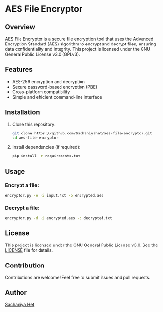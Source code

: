 # AES File Encryptor

## Overview
AES File Encryptor is a secure file encryption tool that uses the Advanced Encryption Standard (AES) algorithm to encrypt and decrypt files, ensuring data confidentiality and integrity. This project is licensed under the GNU General Public License v3.0 (GPLv3).

## Features
- AES-256 encryption and decryption
- Secure password-based encryption (PBE)
- Cross-platform compatibility
- Simple and efficient command-line interface

## Installation
1. Clone this repository:
   ```sh
   git clone https://github.com/Sachaniyahet/aes-file-encryptor.git
   cd aes-file-encryptor
   ```
2. Install dependencies (if required):
   ```sh
   pip install -r requirements.txt
   ```

## Usage
### Encrypt a file:
```sh
encryptor.py -e -i input.txt -o encrypted.aes
```

### Decrypt a file:
```sh
encryptor.py -d -i encrypted.aes -o decrypted.txt
```

## License
This project is licensed under the GNU General Public License v3.0. See the [LICENSE](LICENSE) file for details.

## Contribution
Contributions are welcome! Feel free to submit issues and pull requests.

## Author
[Sachaniya Het](https://github.com/yourusername)
